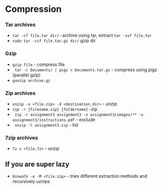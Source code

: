 # Compression

### Tar archives

- `tar -cf file.tar dir/` -archive using tar, extract `tar -xvf file.tar`
- `sudo tar -czf file.tar.gz dir/` gzip dir

### Gzip

- `gzip file` - compress file
- ` tar -c Documents/ | pigz > Documents.tar.gz` - compress using pigz (parallel gzip)
- `gunzip archive.gz`

### Zip archives

- `unzip -x <file.zip> -d <destination_dir>` - unzip
- `zip -r {filename.zip} {foldername}` -zip
- ` zip -r assignment3 assignment3 -x assignment3/images/** -x assignment3/instructions.pdf` - exclude
- ` unzip -l assignment3.zip` - list

### 7zip archives

- `7z x <file.7z>` - unzip

## If you are super lazy

- `binwalk -e -M <file.zip>` - tries different extraction methods and recursively uznips
